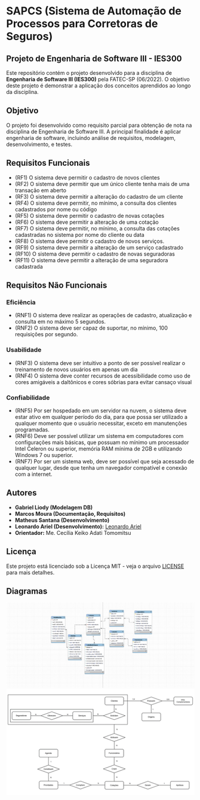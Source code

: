 # SAPCS (Sistema de Automação de Processos para Corretoras de Seguros)

## Projeto de Engenharia de Software III - IES300

Este repositório contém o projeto desenvolvido para a disciplina de **Engenharia de Software III (IES300)** pela FATEC-SP (06/2022). O objetivo deste projeto é demonstrar a aplicação dos conceitos aprendidos ao longo da disciplina.

## Objetivo

O projeto foi desenvolvido como requisito parcial para obtenção de nota na disciplina de Engenharia de Software III. A principal finalidade é aplicar engenharia de software, incluindo análise de requisitos, modelagem, desenvolvimento, e testes.

## Requisitos Funcionais

- (RF1) O sistema deve permitir o cadastro de novos clientes
- (RF2) O sistema deve permitir que um único cliente tenha mais de uma transação em aberto
- (RF3) O sistema deve permitir a alteração do cadastro de um cliente
- (RF4) O sistema deve permitir, no mínimo, a consulta dos clientes cadastrados por nome ou código
- (RF5) O sistema deve permitir o cadastro de novas cotações
- (RF6) O sistema deve permitir a alteração de uma cotação
- (RF7) O sistema deve permitir, no mínimo, a consulta das cotações cadastradas no sistema por nome do cliente ou data
- (RF8) O sistema deve permitir o cadastro de novos serviços.
- (RF9) O sistema deve permitir a alteração de um serviço cadastrado
- (RF10) O sistema deve permitir o cadastro de novas seguradoras
- (RF11) O sistema deve permitir a alteração de uma seguradora cadastrada

## Requisitos Não Funcionais
### Eficiência
- (RNF1) O sistema deve realizar as operações de cadastro, atualização e consulta em no máximo 5 segundos.
- (RNF2) O sistema deve ser capaz de suportar, no mínimo, 100 requisições por segundo.
### Usabilidade
- (RNF3) O sistema deve ser intuitivo a ponto de ser possível realizar o treinamento de novos usuários em apenas um dia
- (RNF4) O sistema deve conter recursos de acessibilidade como uso de cores amigáveis a daltônicos e cores sóbrias para evitar cansaço visual
### Confiabilidade
- (RNF5) Por ser hospedado em um servidor na nuvem, o sistema deve estar ativo em qualquer período do dia, para que possa ser utilizado a qualquer momento que o usuário necessitar, exceto em manutenções programadas.
- (RNF6) Deve ser possível utilizar um sistema em computadores com configurações mais básicas, que possuam no mínimo um processador Intel Celeron ou superior, memória RAM mínima de 2GB e utilizando Windows 7 ou superior.
- (RNF7) Por ser um sistema web, deve ser possível que seja acessado de qualquer lugar, desde que tenha um navegador compatível e conexão com a internet.

## Autores

- **Gabriel Liody (Modelagem DB)**
- **Marcos Moura (Documentação, Requisitos)**
- **Matheus Santana (Desenvolvimento)**
- **Leonardo Ariel (Desenvolvimento):** [Leonardo Ariel](https://github.com/LeonardoArRdS)
- **Orientador:** Me. Cecília Keiko Adati Tomomitsu

## Licença

Este projeto está licenciado sob a Licença MIT - veja o arquivo [LICENSE](LICENSE) para mais detalhes.

## Diagramas
![MER (DB)](imagens/MER-DB.png)
![MER (Negócio)](imagens/MER.png)
